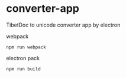 # converter-app
TibetDoc to unicode converter app by electron


webpack
```
npm run webpack
```

electron pack
```
npm run build
```
